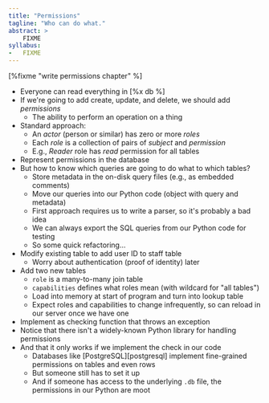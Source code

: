 ```yaml
---
title: "Permissions"
tagline: "Who can do what."
abstract: >
    FIXME
syllabus:
-   FIXME
---
```


[%fixme "write permissions chapter" %]

-   Everyone can read everything in [%x db %]
-   If we're going to add create, update, and delete, we should add *permissions*
    -   The ability to perform an operation on a thing
-   Standard approach:
    -   An *actor* (person or similar) has zero or more *roles*
    -   Each *role* is a collection of pairs of *subject* and *permission*
    -   E.g., *Reader* role has *read* permission for all tables
-   Represent permissions in the database
-   But how to know which queries are going to do what to which tables?
    -   Store metadata in the on-disk query files (e.g., as embedded comments)
    -   Move our queries into our Python code (object with query and metadata)
    -   First approach requires us to write a parser, so it's probably a bad idea
    -   We can always export the SQL queries from our Python code for testing
    -   So some quick refactoring…
-   Modify existing table to add user ID to staff table
    -   Worry about authentication (proof of identity) later
-   Add two new tables
    -   `role` is a many-to-many join table
    -   `capabilities` defines what roles mean (with wildcard for "all tables")
    -   Load into memory at start of program and turn into lookup table
    -   Expect roles and capabilities to change infrequently, so can reload in our server once we have one
-   Implement as checking function that throws an exception
-   Notice that there isn't a widely-known Python library for handling permissions
-   And that it only works if we implement the check in our code
    -   Databases like [PostgreSQL][postgresql] implement fine-grained permissions on tables and even rows
    -   But someone still has to set it up
    -   And if someone has access to the underlying `.db` file, the permissions in our Python are moot
